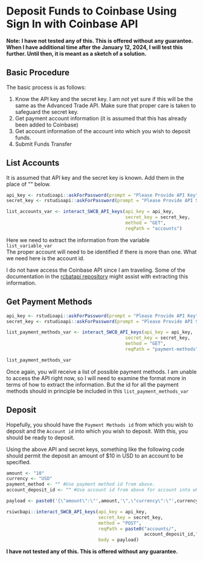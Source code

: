 # Deposit Funds to Coinbase Using Sign In with Coinbase API

**Note: I have not tested any of this.  This is offered without any guarantee.**
**When I have additional time after the January 12, 2024, I will test this**
**further.  Until then, it is meant as a sketch of a solution.**

## Basic Procedure

The basic process is as follows:
            
1. Know the API key and the secret key.  I am not yet sure if this will be the same 
as the Advanced Trade API.
Make sure that proper care is taken to safeguard the secret key.
2. Get payment account information (it is assumed that this has already been added to Coinbase)
3. Get account information of the account into which you wish to deposit funds.
4. Submit Funds Transfer 

## List Accounts 

It is assumed that API key and the secret key is known.  Add them in the place 
of "" below.

``` r
api_key <- rstudioapi::askForPassword(prompt = "Please Provide API Key")
secret_key <- rstudioapi::askForPassword(prompt = "Please Provide API Secret Key")

list_accounts_var <- interact_SWCB_API_keys(api_key = api_key,
                                            secret_key = secret_key,
                                            method = "GET",
                                            reqPath = "accounts")
```

Here we need to extract the information from the variable `list_variable_var`  
The proper account will need to be identified if there is more than one.
What we need here is the account id.

I do not have access the Coinbase API since I am traveling.  Some of the documentation
in the [rcbatapi repository](https://github.com/Squirrel-hue/rcbatapi) might 
assist with extracting this information.

## Get Payment Methods

``` r
api_key <- rstudioapi::askForPassword(prompt = "Please Provide API Key")
secret_key <- rstudioapi::askForPassword(prompt = "Please Provide API Secret Key")

list_payment_methods_var <- interact_SWCB_API_keys(api_key = api_key,
                                            secret_key = secret_key,
                                            method = "GET",
                                            reqPath = "payment-methods")

list_payment_methods_var
```

Once again, you will receive a list of possible payment methods.  I am unable to
access the API right now, so I will need to examine the format more in terms of 
how to extract the information.  But the id for all the payment methods should 
in principle be included in this `list_payment_methods_var`

## Deposit

Hopefully, you should have the `Payment Methods id` from which you wish to 
deposit and the `Account id` into which you wish to deposit. With this, you 
should be ready to deposit.

Using the above API and secret keys, something like the following code should 
permit the deposit an amount of $10 in USD to an account to be specified.

``` r
amount <- "10"
currency <- "USD"
payment_method <- "" #Use payment method id from above.
account_deposit_id <- "" #Use account id from above for account into which deposit was desired.

payload <- paste0('{\"amount\":\"',amount,'\",\"currency\":\"',currency,'\",\"payment_method\":\"',payment_method,'\"}')

rsiwcbapi::interact_SWCB_API_keys(api_key = api_key,
                                  secret_key = secret_key,
                                  method = "POST",
                                  reqPath = paste0("accounts/",
                                                   account_deposit_id,"/deposits"),
                                  body = payload)

```

**I have not tested any of this.  This is offered without any guarantee.**
